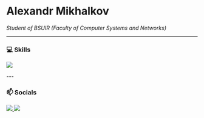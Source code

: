 # Alexandr Mikhalkov

*Student of BSUIR (Faculty of Computer Systems and Networks)*

---

### 💻 Skills
<p align="left">
    <img src="https://skillicons.dev/icons?i=cs,dotnet,docker,git,github,css,html,js,mysql,postgres"/>
</p>
---

### 📫 Socials

<p align="left">
  <a href="[ССЫЛКА_НА_ВАШ_LINKEDIN]" target="_blank">
    <img src="https://skillicons.dev/icons?i=linkedin"/>
  </a>
  <a href="[ССЫЛКА_НА_ВАШ_TELEGRAM]" target="_blank">
    <img src="https://skillicons.dev/icons?i=cs,dotnet,docker,git,github,css,html,js,mysql,postgres"/>
  </a>
</p>
